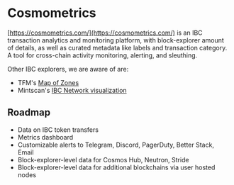 # Cosmometrics
[https://cosmometrics.com/](https://cosmometrics.com/) is an IBC transaction analytics and monitoring platform, with block-explorer amount of details, as well as curated metadata like labels and transaction category. A tool for cross-chain activity monitoring, alerting, and sleuthing.

Other IBC explorers, we are aware of are:
- TFM's [Map of Zones](https://mapofzones.com/)
- Mintscan's [IBC Network visualization](https://www.mintscan.io/visualization/ibc-network)

## Roadmap
- Data on IBC token transfers
- Metrics dashboard
- Customizable alerts to Telegram, Discord, PagerDuty, Better Stack, Email
- Block-explorer-level data for Cosmos Hub, Neutron, Stride
- Block-explorer-level data for additional blockchains via user hosted nodes
